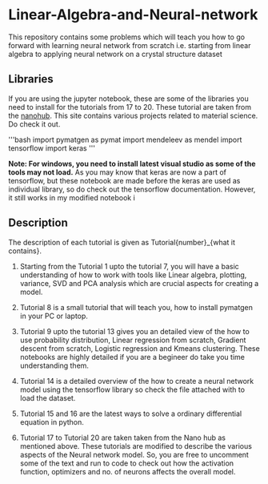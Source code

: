 # Linear-Algebra-and-Neural-network
This repository contains some problems which will teach you how to go forward with learning neural network from scratch i.e. starting from linear algebra to applying neural network on a crystal structure dataset

## Libraries 
If you are using the jupyter notebook, these are some of the libraries you need to install for the tutorials from 17 to 20. These tutorial are taken from the [nanohub](https://nanohub.org/tools/mseml). This site contains various projects related to material science. Do check it out.

'''bash
import pymatgen as pymat
import mendeleev as mendel
import tensorflow
import keras
'''

<b> Note: For windows, you need to install latest visual studio as some of the tools may not load.</b>
As you may know that keras are now a part of tensorflow, but these notebook are made before the keras are used as individual library, so do check out the tensorflow documentation. However, it still works in my modified notebook
i
## Description
The description of each tutorial is given as Tutorial{number}_{what it contains}.

1. Starting from the Tutorial 1 upto the tutorial 7, you will have a basic understanding of how to work with tools like Linear algebra, plotting, variance, SVD and PCA analysis which are crucial aspects for creating a model.
2. Tutorial 8 is a small tutorial that will teach you, how to install pymatgen in your PC or laptop. 

3. Tutorial 9 upto the tutorial 13 gives you an detailed view of the how to use probability distribution, Linear regression from scratch, Gradient descent from scratch, Logistic regression and Kmeans clustering. These notebooks are highly detailed if you are a begineer do take you time understanding them.
4. Tutorial 14 is a detailed overview of the how to create a neural network model using the tensorflow library so check the file attached with to load the dataset.
5. Tutorial 15 and 16 are the latest ways to solve a ordinary differential equation in python.
6. Tutorial 17 to Tutorial 20 are taken taken from the Nano hub as mentioned above. These tutorials are modified to describe the various aspects of the Neural network model.
So, you are free to uncomment some of the text and run to code to check out how the activation function, optimizers and no. of neurons affects the overall model.



